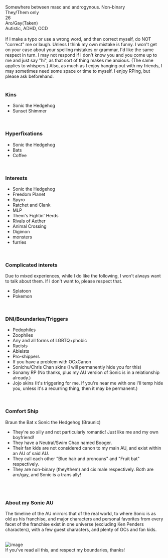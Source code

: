 <br>Somewhere between masc and androgynous. Non-binary
<br>They/Them only
<br>26
<br>Aro/Gay(Taken)
<br>Autistic, ADHD, OCD
<br>
<br>If I make a typo or use a wrong word, and then correct myself, do NOT "correct" me or laugh. Unless I think my own mistake is funny. I won't get on your case about your spelling mistakes or grammar, I'd like the same respect in turn. I may not respond if I don't know you and you come up to me and just say "hi", as that sort of thing makes me anxious. (The same applies to whispers.) Also, as much as I enjoy hanging out with my friends, I may sometimes need some space or time to myself. I enjoy RPing, but please ask beforehand.
<br>
<br>

### Kins
- Sonic the Hedgehog
- Sunset Shimmer
<br>

### Hyperfixations
- Sonic the Hedgehog
- Bats
- Coffee
<br>

### Interests
- Sonic the Hedgehog
- Freedom Planet
- Spyro
- Ratchet and Clank
- MLP
- Them's Fightin' Herds
- Rivals of Aether
- Animal Crossing
- Digimon
- monsters
- furries
<br>

### Complicated interets
Due to mixed experiences, while I do like the following, I won't always want to talk about them. If I don't want to, please respect that.
- Splatoon
- Pokemon
<br>

### DNI/Boundaries/Triggers
- Pedophiles
- Zoophiles
- Any and all forms of LGBTQ+phobic
- Racists
- Ableists
- Pro-shippers
- If you have a problem with OCxCanon
- Sonichu/Chris Chan skins (I will permanently hide you for this)
- Sonamy RP (No thanks, plus my AU version of Sonic is in a relationship already.)
- Jojo skins (It's triggering for me. If you're near me with one I'll temp hide you, unless it's a recurring thing, then it may be permanent.)
<br>


### Comfort Ship
Braun the Bat x Sonic the Hedgehog (Braunic)
- They're so silly and not particularly romantic! Just like me and my own boyfriend!
- They have a Neutral/Swim Chao named Booger.
- Their fan kids are not considered canon to my main AU, and exist within an AU of said AU.
- They call each other "Blue hair and pronouns" and "Fruit bat" respectively.
- They are non-binary (they/them) and cis male respectively. Both are aro/gay, and Sonic is a trans ally!
<br>
<br>

### About my Sonic AU
The timeline of the AU mirrors that of the real world, to where Sonic is as old as his franchise, and major characters and personal favorites from every facet of the franchise exist in one universe (excluding Ken Penders characters), with a few guest characters, and plenty of OCs and fan kids.
<br>
<br>

![image](https://cdn.discordapp.com/attachments/1185754526465134602/1185754597969637457/Braun_the_Bat_com_2_KouD3x.png?ex=6590c306&is=657e4e06&hm=05f8b9696385eb660a0435355f28d8808a26d8b6591548c421b182dd4d34b365&)
<br>If you've read all this, and respect my boundaries, thanks!
